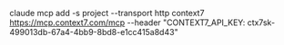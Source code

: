 claude mcp add -s project --transport http context7 https://mcp.context7.com/mcp --header "CONTEXT7_API_KEY: ctx7sk-499013db-67a4-4bb9-8bd8-e1cc415a8d43"
